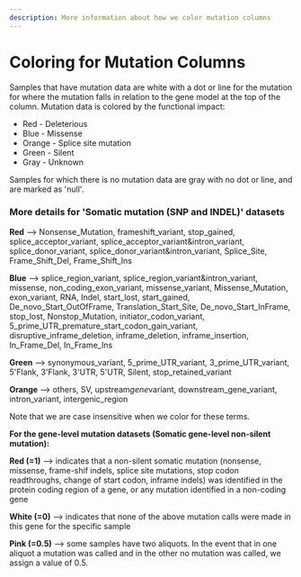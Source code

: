 ```yaml
---
description: More information about how we color mutation columns
---
```


# Coloring for Mutation Columns

Samples that have mutation data are white with a dot or line for the mutation for where the mutation falls in relation to the gene model at the top of the column. Mutation data is colored by the functional impact:

* Red - Deleterious
* Blue - Missense
* Orange - Splice site mutation
* Green - Silent
* Gray - Unknown

Samples for which there is no mutation data are gray with no dot or line, and are marked as 'null'.

### **More details for 'S**omatic mutation (SNP and INDEL)' datasets

**Red** --> Nonsense\_Mutation, frameshift\_variant, stop\_gained, splice\_acceptor\_variant, splice\_acceptor\_variant\&intron\_variant, splice\_donor\_variant, splice\_donor\_variant\&intron\_variant, Splice\_Site, Frame\_Shift\_Del, Frame\_Shift\_Ins

**Blue** --> splice\_region\_variant, splice\_region\_variant\&intron\_variant, missense, non\_coding\_exon\_variant, missense\_variant, Missense\_Mutation, exon\_variant, RNA, Indel, start\_lost, start\_gained, De\_novo\_Start\_OutOfFrame, Translation\_Start\_Site, De\_novo\_Start\_InFrame, stop\_lost, Nonstop\_Mutation, initiator\_codon\_variant, 5\_prime\_UTR\_premature\_start\_codon\_gain\_variant, disruptive\_inframe\_deletion, inframe\_deletion, inframe\_insertion, In\_Frame\_Del, In\_Frame\_Ins

**Green** --> synonymous\_variant, 5\_prime\_UTR\_variant, 3\_prime\_UTR\_variant, 5'Flank, 3'Flank, 3'UTR, 5'UTR, Silent, stop\_retained\_variant

**Orange** --> others, SV, upstrea&#x6D;_&#x67;en&#x65;_&#x76;ariant, downstream\_gene\_variant, intron\_variant, intergenic\_region

Note that we are case insensitive when we color for these terms.

**For the gene-level mutation datasets (Somatic gene-level non-silent mutation):**

**Red (=1)** --> indicates that a non-silent somatic mutation (nonsense, missense, frame-shif indels, splice site mutations, stop codon readthroughs, change of start codon, inframe indels) was identified in the protein coding region of a gene, or any mutation identified in a non-coding gene

**White (=0)** --> indicates that none of the above mutation calls were made in this gene for the specific sample

**Pink (=0.5)** --> some samples have two aliquots. In the event that in one aliquot a mutation was called and in the other no mutation was called, we assign a value of 0.5.

